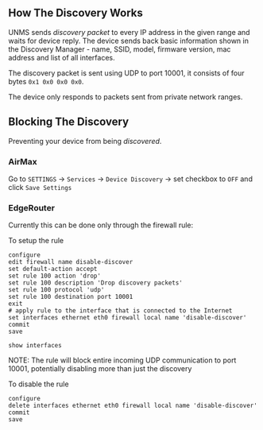 ## How The Discovery Works

UNMS sends _discovery packet_ to every IP address in the given range and waits for device reply. The device sends back basic information shown in the Discovery Manager - name, SSID, model, firmware version, mac address and list of all interfaces.

The discovery packet is sent using UDP to port 10001, it consists of four bytes `0x1 0x0 0x0 0x0`.

The device only responds to packets sent from private network ranges.

## Blocking The Discovery

Preventing your device from being _discovered_.

### AirMax

Go to `SETTINGS` -> `Services` -> `Device Discovery` -> set checkbox to `OFF` and click `Save Settings`

### EdgeRouter

Currently this can be done only through the firewall rule:

To setup the rule
```
configure
edit firewall name disable-discover
set default-action accept
set rule 100 action 'drop'
set rule 100 description 'Drop discovery packets'
set rule 100 protocol 'udp'
set rule 100 destination port 10001
exit
# apply rule to the interface that is connected to the Internet
set interfaces ethernet eth0 firewall local name 'disable-discover'
commit
save

show interfaces
```

NOTE: The rule will block entire incoming UDP communication to port 10001, potentially disabling more than just the discovery

To disable the rule
```
configure
delete interfaces ethernet eth0 firewall local name 'disable-discover'
commit
save
```
